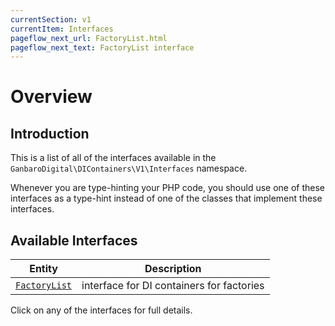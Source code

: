```yaml
---
currentSection: v1
currentItem: Interfaces
pageflow_next_url: FactoryList.html
pageflow_next_text: FactoryList interface
---
```


# Overview

## Introduction

This is a list of all of the interfaces available in the `GanbaroDigital\DIContainers\V1\Interfaces` namespace.

Whenever you are type-hinting your PHP code, you should use one of these interfaces as a type-hint instead of one of the classes that implement these interfaces.

## Available Interfaces

Entity | Description
-------|------------
[`FactoryList`](FactoryList.html) | interface for DI containers for factories

Click on any of the interfaces for full details.
